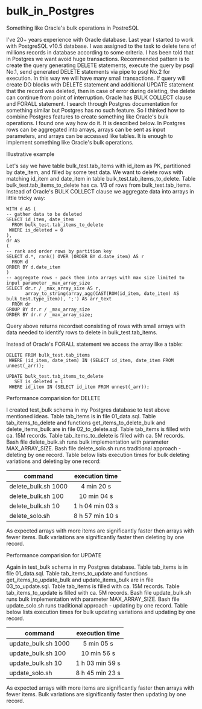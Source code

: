 # bulk_in_Postgres
Something like Oracle's bulk operations in PostreSQL

I've 20+ years experience with Oracle database. Last year I started to work with PostgreSQL v10.5 database. I was assigned to the task to delete tens of millions records in database according to some criteria. I has been told that in Postgres we want avoid huge transactions. Recommended pattern is to create the query generating DELETE statements, execute the query by psql No.1, send generated DELETE statements via pipe to psql No.2 for execution. In this way we will have many small transactions. If query will create DO blocks with DELETE statement and additional UPDATE statement that the record was deleted, then in case of error during deleting, the delete can continue from point of interruption.
Oracle has BULK COLLECT clause and FORALL statement. I search through Postgres documentation for something similar but Postgres has no such feature. So I thinked how to combine Postgres features to create something like Oracle's bulk operations. I found one way how do it. It is described below.
In Postgres rows can be aggregated into arrays, arrays can be sent as input parameters, and arrays can be accessed like tables. It is enough to implement something like Oracle's bulk operations.

Illustrative example

Let's say we have table bulk_test.tab_items with id_item as PK, partitioned by date_item, and filled by some test data. 
We want to delete rows with matching id_item and date_item in table bulk_test.tab_items_to_delete. Table bulk_test.tab_items_to_delete has ca. 1/3 of rows from bulk_test.tab_items.
Instead of Oracle's BULK COLLECT clause we aggregate data into arrays in little tricky way:

    WITH d AS (
    -- gather data to be deleted
    SELECT id_item, date_item
      FROM bulk_test.tab_items_to_delete
     WHERE is_deleted = 0
    ),
    dr AS 
    (
    -- rank and order rows by partition key
    SELECT d.*, rank() OVER (ORDER BY d.date_item) AS r
      FROM d
    ORDER BY d.date_item
    )
    -- aggregate rows - pack them into arrays with max size limited to input parameter _max_array_size
    SELECT dr.r / _max_array_size AS r,
           array_to_string(array_agg(CAST(ROW(id_item, date_item) AS bulk_test.type_item)), ';') AS arr_text
      FROM dr
    GROUP BY dr.r / _max_array_size
    ORDER BY dr.r / _max_array_size;

Query above returns recordset consisting of rows with small arrays with data needed to identify rows to delete in bulk_test.tab_items.


Instead of Oracle's FORALL statement we access the array like a table:

    DELETE FROM bulk_test.tab_items
     WHERE (id_item, date_item) IN (SELECT id_item, date_item FROM unnest(_arr));

    UPDATE bulk_test.tab_items_to_delete
       SET is_deleted = 1
     WHERE id_item IN (SELECT id_item FROM unnest(_arr));

Performance comparision for DELETE

I created test_bulk schema in my Postgres database to test above mentioned ideas. Table tab_items is in file 01_data.sql. Table tab_items_to_delete and functions get_items_to_delete_bulk and delete_items_bulk are in file 02_to_delete.sql. Table tab_items is filled with ca. 15M records. Table tab_items_to_delete is filled with ca. 5M records. 
Bash file delete_bulk.sh runs bulk implementation with parameter MAX_ARRAY_SIZE. Bash file delete_solo.sh runs traditional approach - deleting by one record.
Table below lists execution times for bulk deleting variations and deleting by one record:

|  command            |  execution time |
| ------------------- |:-------------:|
| delete_bulk.sh 1000 |      4 min 20 s |
| delete_bulk.sh 100  |     10 min 04 s |
| delete_bulk.sh 10   | 1 h 04 min 03 s |
| delete_solo.sh      | 8 h 57 min 10 s |

As expected arrays with more items are significantly faster then arrays with fewer items. 
Bulk variations are significantly faster then deleting by one record.

Performance comparision for UPDATE

Again in test_bulk schema in my Postgres database. Table tab_items is in file 01_data.sql. Table tab_items_to_update and functions get_items_to_update_bulk and update_items_bulk are in file 03_to_update.sql. Table tab_items is filled with ca. 15M records. Table tab_items_to_update is filled with ca. 5M records. 
Bash file update_bulk.sh runs bulk implementation with parameter MAX_ARRAY_SIZE. Bash file update_solo.sh runs traditional approach - updating by one record.
Table below lists execution times for bulk updating variations and updating by one record.

|  command            |  execution time|
| ------------------- |:-------------:|
| update_bulk.sh 1000 |      5 min 05 s|
| update_bulk.sh 100  |     10 min 56 s|
| update_bulk.sh 10   | 1 h 03 min 59 s|
| update_solo.sh      | 8 h 45 min 23 s|

As expected arrays with more items are significantly faster then arrays with fewer items. 
Bulk variations are significantly faster then updating by one record.
